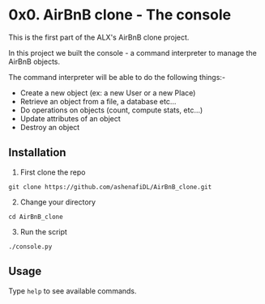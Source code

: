 # 0x0. AirBnB clone - The console

This is the first part of the ALX's AirBnB clone project.

In this project we built the console - a command interpreter to manage the AirBnB objects.

The command interpreter will be able to do the following things:-

- Create a new object (ex: a new User or a new Place)
- Retrieve an object from a file, a database etc…
- Do operations on objects (count, compute stats, etc…)
- Update attributes of an object
- Destroy an object

## Installation

1. First clone the repo

```
git clone https://github.com/ashenafiDL/AirBnB_clone.git
```

2. Change your directory

```
cd AirBnB_clone
```
3. Run the script

```
./console.py
```

## Usage

Type `help` to see available commands.
